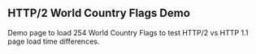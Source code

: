 ## HTTP/2 World Country Flags Demo

Demo page to load 254 World Country Flags to test HTTP/2 vs HTTP 1.1 page load time differences.